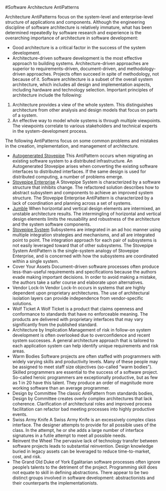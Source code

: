 #Software Architecture AntiPatterns

Architecture AntiPatterns focus on the system-level and enterprise-level structure of applications and components. Although the engineering discipline of software architecture is relatively immature, what has been determined repeatedly by software research and experience is the overarching importance of architecture in software development:

* Good architecture is a critical factor in the success of the system development.
* Architecture-driven software development is the most effective approach to building systems. Architecture-driven approaches are superior to requirements-driven, document-driven, and methodology-driven approaches. Projects often succeed in spite of methodology, not because of it.
Software architecture is a subset of the overall system architecture, which includes all design and implementation aspects, including hardware and technology selection. Important principles of architecture include the following:

1. Architecture provides a view of the whole system. This distinguishes architecture from other analysis and design models that focus on parts of a system.
2. An effective way to model whole systems is through multiple viewpoints. The viewpoints correlate to various stakeholders and technical experts in the system-development process.


The following AntiPatterns focus on some common problems and mistakes in the creation, implementation, and management of architecture.

* [Autogenerated Stovepipe](autogenerated-stovepipe.md)
This AntiPattern occurs when migrating an existing software system to a distributed infrastructure. An Autogenerated Stovepipe arises when converting the existing software interfaces to distributed interfaces. If the same design is used for distributed computing, a number of problems emerge.
* [Stovepipe Enterprise](stovepipe-enterprise.md)
A Stovepipe System is characterized by a software structure that inhibits change. The refactored solution describes how to abstract subsystem and components to achieve an improved system structure. The Stovepipe Enterprise AntiPattern is characterized by a lack of coordination and planning across a set of systems.
* [Jumble](jumble.md)
When horizontal and vertical design elements are intermixed, an unstable architecture results. The intermingling of horizontal and vertical design elements limits the reusability and robustness of the architecture and the system software components.
* [Stovepipe System](stovepipe-system.md)
Subsystems are integrated in an ad hoc manner using multiple integration strategies and mechanisms, and all are integrated point to point. The integration approach for each pair of subsystems is not easily leveraged toward that of other subsystems. The Stovepipe System AntiPattern is the single-system analogy of Stovepipe Enterprise, and is concerned with how the subsystems are coordinated within a single system.
* Cover Your Assets
Document-driven software processes often produce less-than-useful requirements and specifications because the authors evade making important decisions. In order to avoid making a mistake, the authors take a safer course and elaborate upon alternatives.
* Vendor Lock-In
Vendor Lock-In occurs in systems that are highly dependent upon proprietary architectures. The use of architectural isolation layers can provide independence from vendor-specific solutions.
* Wolf Ticket
A Wolf Ticket is a product that claims openness and conformance to standards that have no enforceable meaning. The products are delivered with proprietary interfaces that may vary significantly from the published standard.
* Architecture by Implication
Management of risk in follow-on system development is often overlooked due to overconfidence and recent system successes. A general architecture approach that is tailored to each application system can help identify unique requirements and risk areas.
* Warm Bodies
Software projects are often staffed with programmers with widely varying skills and productivity levels. Many of these people may be assigned to meet staff size objectives (so-called “warm bodies”). Skilled programmers are essential to the success of a software project. So-called heroic programmers are exceptionally productive, but as few as 1 in 20 have this talent. They produce an order of magnitude more working software than an average programmer.
* Design by Committee
The classic AntiPattern from standards bodies, Design by Committee creates overly complex architectures that lack coherence. Clarification of architectural roles and improved process facilitation can refactor bad meeting processes into highly productive events.
* Swiss Army Knife
A Swiss Army Knife is an excessively complex class interface. The designer attempts to provide for all possible uses of the class. In the attempt, he or she adds a large number of interface signatures in a futile attempt to meet all possible needs.
* Reinvent the Wheel
The pervasive lack of technology transfer between software projects leads to substantial reinvention. Design knowledge buried in legacy assets can be leveraged to reduce time-to-market, cost, and risk.
* The Grand Old Duke of York
Egalitarian software processes often ignore people’s talents to the detriment of the project. Programming skill does not equate to skill in defining abstractions. There appear to be two distinct groups involved in software development: abstractionists and their counterparts the implementationists.